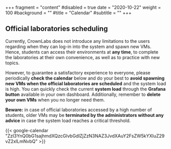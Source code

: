 +++
fragment = "content"
#disabled = true
date = "2020-10-22"
weight = 100
#background = ""
#title = "Calendar"
#subtitle = ""
+++

## Official laboratories scheduling

Currently, CrownLabs does not introduce any limitations to the users regarding when they can log-in into the system and spawn new VMs.
Hence, students can access their environments at **any time**, to complete the laboratories at their own convenience, as well as to practice with new topics.

However, to guarantee a satisfactory experience to everyone, please periodically **check the calendar** below and do your best to **avoid spawning new VMs when the official laboratories are scheduled** and the system load is high. You can quickly check the current **system load** through the **Grafana button** available in your own dashboard. Additionally, remember to **delete your own VMs** when you no longer need them.

**Beware:** in case of official laboratories accessed by a high number of students, older VMs may be **terminated by the administrators without any advice** in case the system load reaches a critical threshold.

{{< google-calendar "ZzI3YnQ0bG1sajhmdXQzcGlvbGdlZjZzN3NAZ3JvdXAuY2FsZW5kYXIuZ29vZ2xlLmNvbQ" >}}
